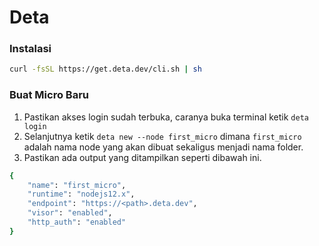# Deta

### Instalasi

```bash
curl -fsSL https://get.deta.dev/cli.sh | sh
```

### Buat Micro Baru

1. Pastikan akses login sudah terbuka, caranya buka terminal ketik `deta login`
2. Selanjutnya ketik `deta new --node first_micro` dimana `first_micro` adalah nama node yang akan dibuat sekaligus menjadi nama folder.
3. Pastikan ada output yang ditampilkan seperti dibawah ini.

```bash
{
    "name": "first_micro",
    "runtime": "nodejs12.x",
    "endpoint": "https://<path>.deta.dev",
    "visor": "enabled",
    "http_auth": "enabled"
}
```
